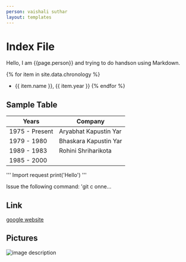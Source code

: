```yaml
---
person: vaishali suthar
layout: templates
---
```


# Index File

Hello, I am {{page.person}} and trying to do handson using Markdown.

{% for item in site.data.chronology %}
- {{ item.name  }}, {{ item.year }}
{% endfor %}

## Sample Table

 | Years | Company
 |--- | --- |
 | 1975 - Present | Aryabhat Kapustin Yar |
 | 1979 - 1980 | Bhaskara Kapustin Yar |
 | 1989 - 1983 | Rohini Shriharikota |
 | 1985 - 2000 |  |
 
 '''
 Import request
  print('Hello')
 '''
 
 Issue the following command: 'git c  onne...
 
 ## Link
 
 [google website](https://www.google.com)
 
 ## Pictures
 
 ![image description](https://pinnacle.works/wp-content/uploads/2022/06/dummy-image.jpg)